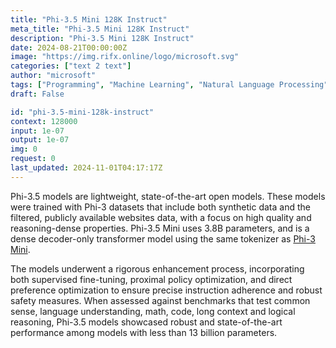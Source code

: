 ```yaml
---
title: "Phi-3.5 Mini 128K Instruct"
meta_title: "Phi-3.5 Mini 128K Instruct"
description: "Phi-3.5 Mini 128K Instruct"
date: 2024-08-21T00:00:00Z
image: "https://img.rifx.online/logo/microsoft.svg"
categories: ["text 2 text"]
author: "microsoft"
tags: ["Programming", "Machine Learning", "Natural Language Processing", "Data Science", "Generative AI"]
draft: False

id: "phi-3.5-mini-128k-instruct"
context: 128000
input: 1e-07
output: 1e-07
img: 0
request: 0
last_updated: 2024-11-01T04:17:17Z
---
```


Phi-3.5 models are lightweight, state-of-the-art open models. These models were trained with Phi-3 datasets that include both synthetic data and the filtered, publicly available websites data, with a focus on high quality and reasoning-dense properties. Phi-3.5 Mini uses 3.8B parameters, and is a dense decoder-only transformer model using the same tokenizer as [Phi-3 Mini](/microsoft/phi-3-mini-128k-instruct).

The models underwent a rigorous enhancement process, incorporating both supervised fine-tuning, proximal policy optimization, and direct preference optimization to ensure precise instruction adherence and robust safety measures. When assessed against benchmarks that test common sense, language understanding, math, code, long context and logical reasoning, Phi-3.5 models showcased robust and state-of-the-art performance among models with less than 13 billion parameters.

